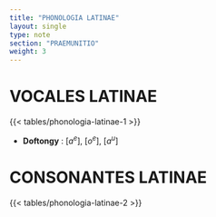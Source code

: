 ```yaml
---
title: "PHONOLOGIA LATINAE"
layout: single
type: note
section: "PRAEMUNITIO"
weight: 3
---
```

# VOCALES LATINAE

{{< tables/phonologia-latinae-1 >}}

- **Doftongy** : $[a^e]$, $[o^e]$, $[a^u]$

# CONSONANTES LATINAE

{{< tables/phonologia-latinae-2 >}}